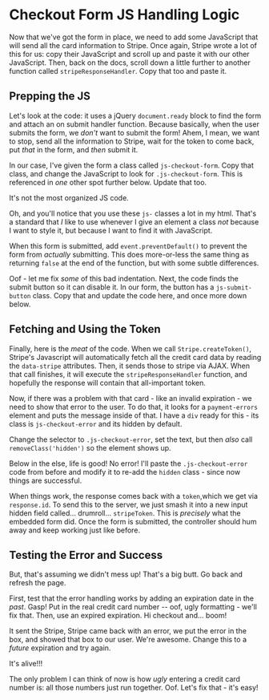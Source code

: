 # Checkout Form JS Handling Logic

Now that we've got the form in place, we need to add some JavaScript that will send
all the card information to Stripe. Once again, Stripe wrote a lot of this for us:
copy their JavaScript and scroll up and paste it with our other JavaScript. Then,
back on the docs, scroll down a little further to another function called `stripeResponseHandler`.
Copy that too and paste it.

## Prepping the JS

Let's look at the code: it uses a jQuery `document.ready` block to find the form
and attach an on submit handler function. Because basically, when the user submits
the form, we *don't*  want to submit the form! Ahem, I mean, we want to stop, send
all the information to Stripe, wait for the token to come back, put *that* in the
form, and *then* submit it.

In our case, I've given the form a class called `js-checkout-form`. Copy that class,
and change the JavaScript to look for `.js-checkout-form`. This is referenced in
*one* other spot further below. Update that too.

It's not the most organized JS code.

Oh, and you'll notice that you use these `js-` classes a lot in my html. That's
a standard that *I* like to use whenever I give an element a class *not* because
I want to style it, but because I want to find it with JavaScript.

When this form is submitted, add `event.preventDefault()` to prevent the form from
*actually* submitting. This does more-or-less the same thing as returning `false`
at the end of the function, but with some subtle differences. 

Oof - let me fix *some* of this bad indentation. Next, the code finds the submit
button so it can disable it. In our form, the button has a `js-submit-button` class.
Copy that and update the code here, and once more down below.

## Fetching and Using the Token

Finally, here is the *meat* of the code. When we call `Stripe.createToken()`, Stripe's
Javascript will automatically fetch all the credit card data by reading the `data-stripe`
attributes. Then, it sends those to stripe via AJAX. When that call finishes, it
will execute the `stripeResponseHandler` function, and hopefully the response will
contain that all-important token.

Now, if there was a problem with that card - like an invalid expiration - we need
to show that error to the user. To do that, it looks for a `payment-errors` element
and puts the message inside of that. I have a `div` ready for this - its class is
`js-checkout-error` and its hidden by default.

Change the selector to `.js-checkout-error`, set the text, but then *also* call
`removeClass('hidden')` so the element shows up.

Below in the else, life is good! No error! I'll paste the `.js-checkout-error` code
from before and modify it to re-add the `hidden` class - since now things are successful.

When things work, the response comes back with a `token`,which we get via `response.id`.
To send this to the server, we just smash it into a new input hidden field called...
drumroll... `stripeToken`. This is *precisely* what the embedded form did. Once
the form is submitted, the controller should hum away and keep working just like
before.

## Testing the Error and Success

But, that's assuming we didn't mess up! That's a big butt. Go back and refresh the
page.

First, test that the error handling works by adding an expiration date in the *past*.
Gasp! Put in the real credit card number -- oof, ugly formatting - we'll fix that.
Then, use an expired expiration. Hi checkout and... boom! 

It sent the Stripe, Stripe came back with an error, we put the error in the box,
and showed that box to our user. We're awesome. Change this to a *future* expiration
and try again.

It's alive!!!

The only problem I can think of now is how *ugly* entering a credit card number is:
all those numbers just run together. Oof. Let's fix that - it's easy!
